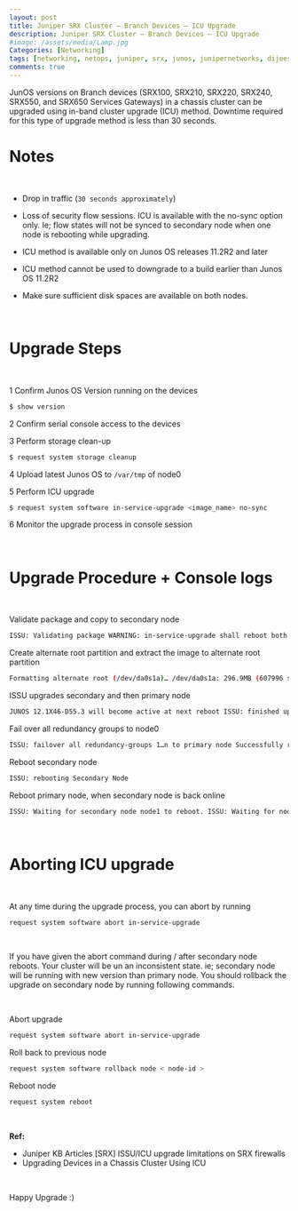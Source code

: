 ```yaml
---
layout: post
title: Juniper SRX Cluster – Branch Devices – ICU Upgrade
description: Juniper SRX Cluster – Branch Devices – ICU Upgrade
#image: /assets/media/Lamp.jpg
Categories: [Networking]
tags: [networking, netops, juniper, srx, junos, junipernetworks, dijeeshpnair, devops, ]
comments: true
---
```



JunOS versions on Branch devices (SRX100, SRX210, SRX220, SRX240, SRX550, and SRX650 Services Gateways) in a chassis cluster can be upgraded using  in-band cluster upgrade (ICU) method. Downtime required for this type of upgrade method is less than 30 seconds.


Notes
===

<br>

* Drop in traffic (`30 seconds approximately`)

* Loss of security flow sessions. ICU is available with the no-sync option only. Ie; flow states will not be synced to secondary node when one node is rebooting while upgrading.

* ICU method is available only on Junos OS releases 11.2R2 and later

* ICU method cannot be used to downgrade to a build earlier than Junos OS 11.2R2

* Make sure sufficient disk spaces are available on both nodes.


<br>

Upgrade Steps
===

<br>

1 Confirm Junos OS Version running on the devices
```sh
$ show version
```
2 Confirm serial console access to the devices

3 Perform storage clean-up
```sh
$ request system storage cleanup
```
4 Upload latest Junos OS to `/var/tmp` of node0

5 Perform ICU upgrade
```sh
$ request system software in-service-upgrade <image_name> no-sync
```
6 Monitor the upgrade process in console session


<br>

Upgrade Procedure + Console logs
===

<br>

Validate package and copy to secondary node

```sh
ISSU: Validating package WARNING: in-service-upgrade shall reboot both the nodes in your cluster. Please ignore any subsequent reboot request message ISSU: start downloading software package on secondary node Pushing bundle to node1
```

Create alternate root partition and extract the image to alternate root partition

```sh
Formatting alternate root (/dev/da0s1a)… /dev/da0s1a: 296.9MB (607996 sectors) block size 16384, fragment size 2048 Extracting /var/tmp/junos-srxsme-12.1X46-D55.3-domestic.tgz …
```

ISSU upgrades secondary and then primary node

```sh
JUNOS 12.1X46-D55.3 will become active at next reboot ISSU: finished upgrading on secondary node node1 ISSU: start upgrading software package on primary node JUNOS 12.1X46-D55.3 will become active at next reboot
```

Fail over all redundancy groups to node0
```sh
ISSU: failover all redundancy-groups 1…n to primary node Successfully reset all redundancy-groups priority back to configured priority. node1: ————————————————————————– Successfully reset all redundancy-groups priority back to configured priority. node0:  ————————————————————————– Initiated manual failover for all redundancy-groups to node0
```

Reboot secondary node
```sh
ISSU: rebooting Secondary Node
```

Reboot primary node, when secondary node is back online
```sh
ISSU: Waiting for secondary node node1 to reboot. ISSU: Waiting for node 1 to come up ISSU: node 1 came up ISSU: secondary node node1 booted up.
```


<br>

Aborting ICU upgrade
===

<br>

At any time during the upgrade process, you can abort by running
<br>

```sh
request system software abort in-service-upgrade
```

<br>

If you have given the abort command during / after secondary node reboots. Your cluster will be un an inconsistent state. ie; secondary node will be running with new version than primary node. You should rollback the upgrade on secondary node by running following commands.

<br>

Abort upgrade

```sh
request system software abort in-service-upgrade
```

Roll back to previous node

```sh
request system software rollback node < node-id >
```

Reboot node

```sh
request system reboot
```

<br>

**Ref:**
- Juniper KB Articles [SRX] ISSU/ICU upgrade limitations on SRX firewalls
- Upgrading Devices in a Chassis Cluster Using ICU

<br>

Happy Upgrade :)
